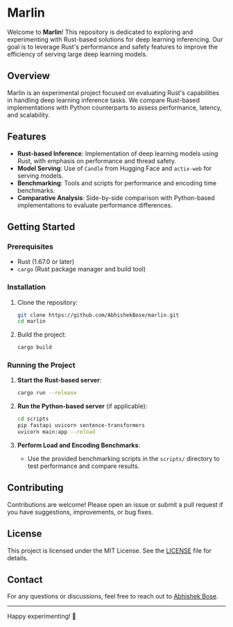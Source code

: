 # Marlin

Welcome to **Marlin**! This repository is dedicated to exploring and experimenting with Rust-based solutions for deep learning inferencing. Our goal is to leverage Rust's performance and safety features to improve the efficiency of serving large deep learning models.

## Overview

Marlin is an experimental project focused on evaluating Rust's capabilities in handling deep learning inference tasks. We compare Rust-based implementations with Python counterparts to assess performance, latency, and scalability.

## Features

- **Rust-based Inference**: Implementation of deep learning models using Rust, with emphasis on performance and thread safety.
- **Model Serving**: Use of `Candle` from Hugging Face and `actix-web` for serving models.
- **Benchmarking**: Tools and scripts for performance and encoding time benchmarks.
- **Comparative Analysis**: Side-by-side comparison with Python-based implementations to evaluate performance differences.

## Getting Started

### Prerequisites

- Rust (1.67.0 or later)
- `cargo` (Rust package manager and build tool)

### Installation

1. Clone the repository:
   ```sh
   git clone https://github.com/AbhishekBose/marlin.git
   cd marlin
   ```

2. Build the project:
   ```sh
   cargo build
   ```

### Running the Project

1. **Start the Rust-based server**:
   ```sh
   cargo run --release
   ```

2. **Run the Python-based server** (if applicable):
   ```sh
   cd scripts
   pip fastapi uvicorn sentence-transformers
   uvicorn main:app --reload
   ```

3. **Perform Load and Encoding Benchmarks**:
    - Use the provided benchmarking scripts in the `scripts/` directory to test performance and compare results.

## Contributing

Contributions are welcome! Please open an issue or submit a pull request if you have suggestions, improvements, or bug fixes.

## License

This project is licensed under the MIT License. See the [LICENSE](LICENSE) file for details.

## Contact

For any questions or discussions, feel free to reach out to [Abhishek Bose](mailto:abose550@gmail.com).

---

Happy experimenting! 🚀